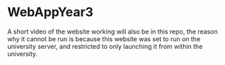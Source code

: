 # WebAppYear3
A short video of the website working will also be in this repo, the reason why it cannot be run is because this website was set to run on the university server, and restricted to only launching it from within the university.
